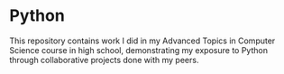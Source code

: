 # Python

This repository contains work I did in my Advanced Topics in Computer Science course in high school, demonstrating my exposure to Python through collaborative projects done with my peers.
